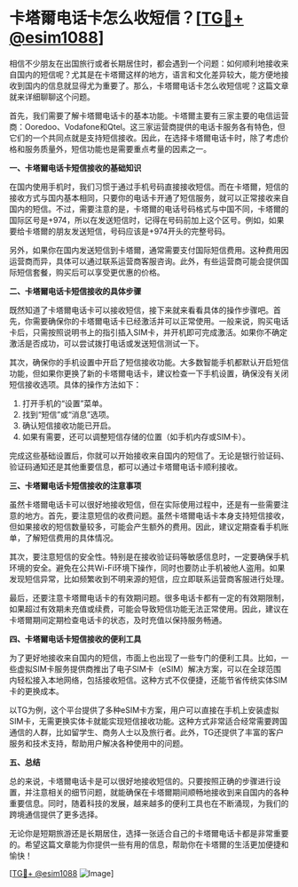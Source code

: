 # 卡塔爾电话卡怎么收短信？[[TG💪+ @esim1088](https://t.me/s/esim1088)]

相信不少朋友在出国旅行或者长期居住时，都会遇到一个问题：如何顺利地接收来自国内的短信呢？尤其是在卡塔爾这样的地方，语言和文化差异较大，能方便地接收到国内的信息就显得尤为重要了。那么，卡塔爾电话卡怎么收短信呢？这篇文章就来详细聊聊这个问题。

首先，我们需要了解卡塔爾电话卡的基本功能。卡塔爾主要有三家主要的电信运营商：Ooredoo、Vodafone和Qtel。这三家运营商提供的电话卡服务各有特色，但它们的一个共同点就是支持短信接收。因此，在选择卡塔爾电话卡时，除了考虑价格和服务质量外，短信功能也是需要重点考量的因素之一。

**一、卡塔爾电话卡短信接收的基础知识**

在国内使用手机时，我们习惯于通过手机号码直接接收短信。而在卡塔爾，短信的接收方式与国内基本相同，只要你的电话卡开通了短信服务，就可以正常接收来自国内的短信。不过，需要注意的是，卡塔爾的电话号码格式与中国不同，卡塔爾的国际区号是+974，所以在发送短信时，记得在号码前加上这个区号。例如，如果要给卡塔爾的朋友发送短信，号码应该是+974开头的完整号码。

另外，如果你在国内发送短信到卡塔爾，通常需要支付国际短信费用。这种费用因运营商而异，具体可以通过联系运营商客服咨询。此外，有些运营商可能会提供国际短信套餐，购买后可以享受更优惠的价格。

**二、卡塔爾电话卡短信接收的具体步骤**

既然知道了卡塔爾电话卡可以接收短信，接下来就来看看具体的操作步骤吧。首先，你需要确保你的卡塔爾电话卡已经激活并可以正常使用。一般来说，购买电话卡后，只需按照说明书上的指引插入SIM卡，并开机即可完成激活。如果你不确定激活是否成功，可以尝试拨打电话或发送短信测试一下。

其次，确保你的手机设置中开启了短信接收功能。大多数智能手机都默认开启短信功能，但如果你更换了新的卡塔爾电话卡，建议检查一下手机设置，确保没有关闭短信接收选项。具体的操作方法如下：

1. 打开手机的“设置”菜单。
2. 找到“短信”或“消息”选项。
3. 确认短信接收功能已开启。
4. 如果有需要，还可以调整短信存储的位置（如手机内存或SIM卡）。

完成这些基础设置后，你就可以开始接收来自国内的短信了。无论是银行验证码、验证码通知还是其他重要信息，都可以通过卡塔爾电话卡顺利接收。

**三、卡塔爾电话卡短信接收的注意事项**

虽然卡塔爾电话卡可以很好地接收短信，但在实际使用过程中，还是有一些需要注意的地方。首先，要注意短信的收费问题。虽然卡塔爾电话卡本身支持短信接收，但如果接收的短信数量较多，可能会产生额外的费用。因此，建议定期查看手机账单，了解短信费用的具体情况。

其次，要注意短信的安全性。特别是在接收验证码等敏感信息时，一定要确保手机环境的安全。避免在公共Wi-Fi环境下操作，同时也要防止手机被他人盗用。如果发现短信异常，比如频繁收到不明来源的短信，应立即联系运营商客服进行处理。

最后，还要注意卡塔爾电话卡的有效期问题。很多电话卡都有一定的有效期限制，如果超过有效期未充值或续费，可能会导致短信功能无法正常使用。因此，建议在卡塔爾期间定期检查电话卡的状态，及时充值以保持服务畅通。

**四、卡塔爾电话卡短信接收的便利工具**

为了更好地接收来自国内的短信，市面上也出现了一些专门的便利工具。比如，一些虚拟SIM卡服务提供商推出了电子SIM卡（eSIM）解决方案，可以在全球范围内轻松接入本地网络，包括接收短信。这种方式不仅便捷，还能节省传统实体SIM卡的更换成本。

以TG为例，这个平台提供了多种eSIM卡方案，用户可以直接在手机上安装虚拟SIM卡，无需更换实体卡就能实现短信接收功能。这种方式非常适合经常需要跨国通信的人群，比如留学生、商务人士以及旅行者。此外，TG还提供了丰富的客户服务和技术支持，帮助用户解决各种使用中的问题。

**五、总结**

总的来说，卡塔爾电话卡是可以很好地接收短信的。只要按照正确的步骤进行设置，并注意相关的细节问题，就能确保在卡塔爾期间顺畅地接收到来自国内的各种重要信息。同时，随着科技的发展，越来越多的便利工具也在不断涌现，为我们的跨境通信提供了更多选择。

无论你是短期旅游还是长期居住，选择一张适合自己的卡塔爾电话卡都是非常重要的。希望这篇文章能为你提供一些有用的信息，帮助你在卡塔爾的生活更加便捷和愉快！

[[TG💪+ @esim1088](https://t.me/s/esim1088) ![Image](https://i.postimg.cc/4NQfJmqS/Snipaste-2025-05-13-00-14-12.png)]